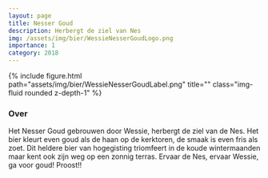 ```yaml
---
layout: page
title: Nesser Goud
description: Herbergt de ziel van Nes
img: /assets/img/bier/WessieNesserGoudLogo.png
importance: 1
category: 2018
---
```


<div class="row">
    <div class="col-sm mt-3 mt-md-0">
        {% include figure.html path="assets/img/bier/WessieNesserGoudLabel.png" title="" class="img-fluid rounded z-depth-1" %}
    </div>
</div>

### Over
Het Nesser Goud gebrouwen door
Wessie, herbergt de ziel van de
Nes. Het bier kleurt even goud als
de haan op de kerktoren, de smaak
is even fris als zoet. Dit heldere
bier van hogegisting triomfeert in
de koude wintermaanden maar
kent ook zijn weg op een zonnig
terras.
Ervaar de Nes, ervaar Wessie, ga
voor goud!
Proost!!







